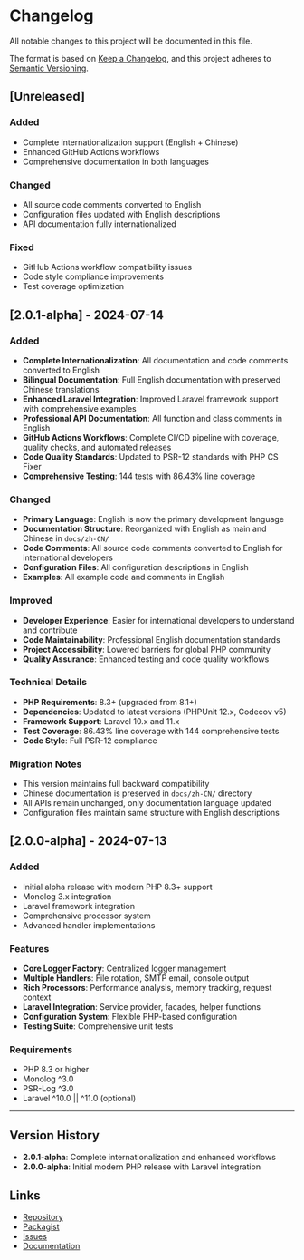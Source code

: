 # Changelog

All notable changes to this project will be documented in this file.

The format is based on [Keep a Changelog](https://keepachangelog.com/en/1.0.0/),
and this project adheres to [Semantic Versioning](https://semver.org/spec/v2.0.0.html).

## [Unreleased]

### Added
- Complete internationalization support (English + Chinese)
- Enhanced GitHub Actions workflows
- Comprehensive documentation in both languages

### Changed
- All source code comments converted to English
- Configuration files updated with English descriptions
- API documentation fully internationalized

### Fixed
- GitHub Actions workflow compatibility issues
- Code style compliance improvements
- Test coverage optimization

## [2.0.1-alpha] - 2024-07-14

### Added
- **Complete Internationalization**: All documentation and code comments converted to English
- **Bilingual Documentation**: Full English documentation with preserved Chinese translations
- **Enhanced Laravel Integration**: Improved Laravel framework support with comprehensive examples
- **Professional API Documentation**: All function and class comments in English
- **GitHub Actions Workflows**: Complete CI/CD pipeline with coverage, quality checks, and automated releases
- **Code Quality Standards**: Updated to PSR-12 standards with PHP CS Fixer
- **Comprehensive Testing**: 144 tests with 86.43% line coverage

### Changed
- **Primary Language**: English is now the primary development language
- **Documentation Structure**: Reorganized with English as main and Chinese in `docs/zh-CN/`
- **Code Comments**: All source code comments converted to English for international developers
- **Configuration Files**: All configuration descriptions in English
- **Examples**: All example code and comments in English

### Improved
- **Developer Experience**: Easier for international developers to understand and contribute
- **Code Maintainability**: Professional English documentation standards
- **Project Accessibility**: Lowered barriers for global PHP community
- **Quality Assurance**: Enhanced testing and code quality workflows

### Technical Details
- **PHP Requirements**: 8.3+ (upgraded from 8.1+)
- **Dependencies**: Updated to latest versions (PHPUnit 12.x, Codecov v5)
- **Framework Support**: Laravel 10.x and 11.x
- **Test Coverage**: 86.43% line coverage with 144 comprehensive tests
- **Code Style**: Full PSR-12 compliance

### Migration Notes
- This version maintains full backward compatibility
- Chinese documentation is preserved in `docs/zh-CN/` directory
- All APIs remain unchanged, only documentation language updated
- Configuration files maintain same structure with English descriptions

## [2.0.0-alpha] - 2024-07-13

### Added
- Initial alpha release with modern PHP 8.3+ support
- Monolog 3.x integration
- Laravel framework integration
- Comprehensive processor system
- Advanced handler implementations

### Features
- **Core Logger Factory**: Centralized logger management
- **Multiple Handlers**: File rotation, SMTP email, console output
- **Rich Processors**: Performance analysis, memory tracking, request context
- **Laravel Integration**: Service provider, facades, helper functions
- **Configuration System**: Flexible PHP-based configuration
- **Testing Suite**: Comprehensive unit tests

### Requirements
- PHP 8.3 or higher
- Monolog ^3.0
- PSR-Log ^3.0
- Laravel ^10.0 || ^11.0 (optional)

---

## Version History

- **2.0.1-alpha**: Complete internationalization and enhanced workflows
- **2.0.0-alpha**: Initial modern PHP release with Laravel integration

## Links

- [Repository](https://github.com/zhouyl/mellivora-logger-factory)
- [Packagist](https://packagist.org/packages/mellivora/logger-factory)
- [Issues](https://github.com/zhouyl/mellivora-logger-factory/issues)
- [Documentation](https://github.com/zhouyl/mellivora-logger-factory/blob/master/README.md)
